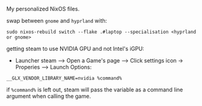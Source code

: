 My personalized NixOS files.


swap between `gnome` and `hyprland` with:
```
sudo nixos-rebuild switch --flake .#laptop --specialisation <hyprland or gnome>
```

getting steam to use NVIDIA GPU and not Intel's iGPU:
- Launcher steam --> Open a Game's page --> Click settings icon -> Properies --> Launch Options:
```
__GLX_VENDOR_LIBRARY_NAME=nvidia %command%

```
if `%command%` is left out, steam will pass the variable as a command line argument when calling the game. 

